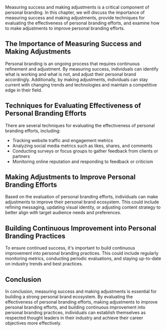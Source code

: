 
Measuring success and making adjustments is a critical component of personal branding. In this chapter, we will discuss the importance of measuring success and making adjustments, provide techniques for evaluating the effectiveness of personal branding efforts, and examine how to make adjustments to improve personal branding efforts.

The Importance of Measuring Success and Making Adjustments
----------------------------------------------------------

Personal branding is an ongoing process that requires continuous refinement and adjustment. By measuring success, individuals can identify what is working and what is not, and adjust their personal brand accordingly. Additionally, by making adjustments, individuals can stay current with changing trends and technologies and maintain a competitive edge in their field.

Techniques for Evaluating Effectiveness of Personal Branding Efforts
--------------------------------------------------------------------

There are several techniques for evaluating the effectiveness of personal branding efforts, including:

* Tracking website traffic and engagement metrics
* Analyzing social media metrics such as likes, shares, and comments
* Conducting surveys or focus groups to gather feedback from clients or partners
* Monitoring online reputation and responding to feedback or criticism

Making Adjustments to Improve Personal Branding Efforts
-------------------------------------------------------

Based on the evaluation of personal branding efforts, individuals can make adjustments to improve their personal brand ecosystem. This could include refining messaging, updating visual identity, or adjusting content strategy to better align with target audience needs and preferences.

Building Continuous Improvement into Personal Branding Practices
----------------------------------------------------------------

To ensure continued success, it's important to build continuous improvement into personal branding practices. This could include regularly monitoring metrics, conducting periodic evaluations, and staying up-to-date on industry trends and best practices.

Conclusion
----------

In conclusion, measuring success and making adjustments is essential for building a strong personal brand ecosystem. By evaluating the effectiveness of personal branding efforts, making adjustments to improve personal branding efforts, and building continuous improvement into personal branding practices, individuals can establish themselves as respected thought leaders in their industry and achieve their career objectives more effectively.

